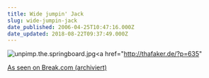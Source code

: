 ```yaml
---
title: Wide jumpin' Jack
slug: wide-jumpin-jack
date_published: 2006-04-25T10:47:16.000Z
date_updated: 2018-08-22T09:37:49.000Z
---
```


![unpimp.the.springboard.jpg](//picdump.thafaker.de/2006/04/unpimp.the.springboard.jpg)<a href="http://thafaker.de/?p=635"

[As seen on Break.com (archiviert)](http://web.archive.org/web/20060219151358/http://www.break.com:80/?e=1)
